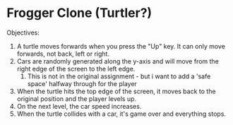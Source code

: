 # Frogger Clone (Turtler?)

Objectives:

1. A turtle moves forwards when you press the "Up" key. It can only move forwards, not back, left or right.
2. Cars are randomly generated along the y-axis and will move from the right edge of the screen to the left edge.
   1. This is not in the original assignment - but i want to add a 'safe space' halfway through for the player
3. When the turtle hits the top edge of the screen, it moves back to the original position and the player levels up. 
4. On the next level, the car speed increases.
5. When the turtle collides with a car, it's game over and everything stops.